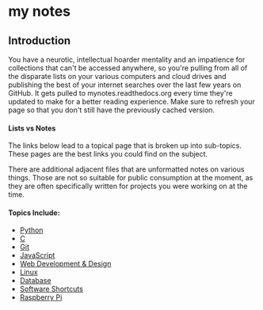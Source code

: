 my notes
=====

## Introduction

You have a neurotic, intellectual hoarder mentality and an impatience for collections that can't be accessed anywhere, so you're pulling from all of the disparate lists on your various computers and cloud drives and publishing the best of your internet searches over the last few years on GitHub.  It gets pulled to mynotes.readthedocs.org every time they're updated to make for a better reading experience.  Make sure to refresh your page so that you don't still have the previously cached version.

#### Lists vs Notes

The links below lead to a topical page that is broken up into sub-topics.  These pages are the best links you could find on the subject.

There are additional adjacent files that are unformatted notes on various things.  Those are not so suitable for public consumption at the moment, as they are often specifically written for projects you were working on at the time.

#### Topics Include:

+ [Python](http://mynotes.readthedocs.org/en/latest/python/python_list/)
+ [C](http://mynotes.readthedocs.org/en/latest/C/c_list)
+ [Git](http://mynotes.readthedocs.org/en/latest/git/git_notes/)
+ [JavaScript]()
+ [Web Development & Design](http://mynotes.readthedocs.org/en/latest/web_development/web_development_list/)
+ [Linux](http://mynotes.readthedocs.org/en/latest/Linux/Linux_list/)
+ [Database ](http://mynotes.readthedocs.org/en/latest/SQL/Database_list/)
+ [Software Shortcuts]()
+ [Raspberry Pi]()

